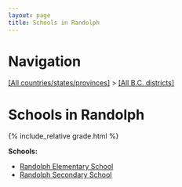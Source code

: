```yaml
---
layout: page
title: Schools in Randolph
---
```

# Navigation

[[All countries/states/provinces]](../..) > [[All B.C. districts]](..)

# Schools in Randolph

{% include_relative grade.html %}

**Schools:**

- [Randolph Elementary School](Randolph_Elementary_School.md)
- [Randolph Secondary School](Randolph_Secondary_School.md)
